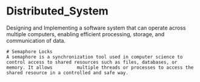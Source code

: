 # Distributed_System
Designing and Implementing a software system that can operate across multiple computers, enabling efficient processing, storage, and communication of data.

    # Semaphore Locks
    A semaphore is a synchronization tool used in computer science to control access to shared resources such as files, databases, or memory. It allows         multiple threads or processes to access the shared resource in a controlled and safe way.

